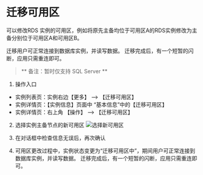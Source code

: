 # 迁移可用区
可以修改RDS 实例的可用区，例如将原先主备均位于可用区A的RDS实例修改为主备分别位于可用区A和可用区B。

迁移用户可正常连接到数据库实例，并读写数据。 迁移完成后，有一个短暂的闪断，应用只需重连即可。

> ** 备注：暂时仅支持 SQL Server **

1. 操作入口
- 实例列表页：实例右边【更多】 --> 【迁移可用区】
- 实例详情页：【实例信息】页面中 “基本信息”中的【迁移可用区】
- 实例详情页：右上角 【操作】 --> 【迁移可用区】

2. 选择实例主备节点的新可用区
![选择新可用区](../../../../../../image/RDS/Migrate-AZ-1.png)

3. 在对话框中检查信息无误后，再次确认

4. 可用区更改过程中，实例状态变更为“迁移可用区中”，期间用户可正常连接到数据库实例，并读写数据。 迁移完成后，有一个短暂的闪断，应用只需重连即可。
